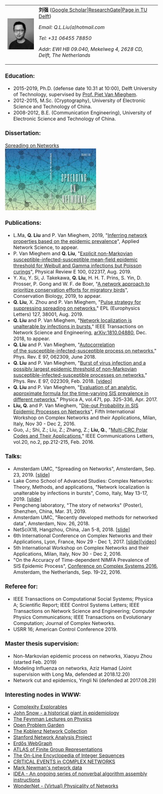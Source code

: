 <font size="3">
<table>
<tr>
<td><img src="img/qiang.jpeg" width="154" /></td>
<td><strong>刘强</strong> (<a href="https://scholar.google.com/citations?user=qNGI9gEAAAAJ" target="_blank" rel="noopener noreferrer">Google Scholar</a>|<a href="https://www.researchgate.net/profile/Qiang_Liu109" target="_blank" rel="noopener noreferrer">ResearchGate</a>|<a href="https://www.nas.ewi.tudelft.nl/index.php/qiang-liu" target="_blank" rel="noopener noreferrer">Page in TU Delft</a>)
<p><em>Email: Q.L.Liu(a)hotmail.com</em></p>
<p><em>Tel: +31 06455 78850</em></p>
<p><em>Addr: EWI HB 09.040, Mekelweg 4, 2628 CD, Delft, The Netherlands</em></p>
</td>
</tr>
</table>
<h3><strong>Education:</strong></h3>
<ul>
<li>2015-2019, Ph.D. (defense date 10.31 at 10:00), Delft University of Technology, supervised by <a href="https://www.nas.ewi.tudelft.nl/people/Piet/" target="_blank" rel="noopener noreferrer">Prof. Piet Van Mieghem</a>.</li>
<li>2012-2015, M.Sc. (Cryptography), University of Electronic Science and Technology of China.</li>
<li>2008-2012, B.E. (Communication Engineering), University of Electronic Science and Technology of China.</li>
</ul>
<!--<h3><strong>Research Interest:</strong></h3>
<p>The secrets of nature.</p>-->
<h3><strong>Dissertation:</strong></h3>
<p><a href="/publications/Dissertation_Qiang_Liu.pdf" target="_blank" rel="noopener noreferrer">Spreading on Networks</a> <br> <img src="img/dissertation_cover.jpg" width="300" />
<p>
<h3><strong>Publications:</strong></h3>
<ul>
<li>L.Ma, <strong>Q. Liu</strong> and P. Van Mieghem, 2019, "<a href="https://www.nas.ewi.tudelft.nl/people/Piet/papers/AppliedNetworkScience2019_Inferring_properties_prevalence.pdf" target="_blank" rel="noopener noreferrer">Inferring network properties based on the epidemic prevalence</a>", Applied Network Science, to appear.</li>
<li>P. Van Mieghem and <strong>Q. Liu</strong>, "<a href="http://homepage.tudelft.nl/7e71w/publication/PhysRevE2019_Non_Markovian_SIS_gamma_weibull_lognormal.pdf" target="_blank" rel="noopener noreferrer">Explicit non-Markovian susceptible-infected-susceptible mean-field epidemic threshold for Weibull and Gamma infections but Poisson curings</a>", Physical Review E 100, 022317, Aug. 2019.</li>
<li>Y. Xu, Y. Si, J. Takekawa, <strong>Q. Liu</strong>, H. H. T. Prins, S. Yin, D. Prosser, P. Gong and W. F. de Boer, "<a href="https://onlinelibrary.wiley.com/doi/pdf/10.1111/cobi.13383" target="_blank" rel="noopener noreferrer">A network approach to prioritize conservation efforts for migratory birds</a>", Conservation Biology, 2019, to appear.</li>
<li><strong>Q. Liu</strong>, X. Zhou and P. Van Mieghem, "<a href="/publications/EPL2019_pulseSIS_strategy.pdf" target="_blank" rel="noopener noreferrer">Pulse strategy for suppressing spreading on networks</a>," EPL (Europhysics Letters) 127, 38001, Aug. 2019.</li>
<li><strong>Q. Liu</strong> and P. Van Mieghem, "<a href="https://arxiv.org/pdf/1810.04880.pdf" target="_blank" rel="noopener noreferrer">Network localization is unalterable by infections in bursts</a>," IEEE Transactions on Network Science and Engineering, <a href="https://arxiv.org/abs/1810.04880" target="_blank" rel="noopener noreferrer">arXiv:1810.04880</a>, Dec. 2018, to appear.</li>
<li><strong>Q. Liu</strong><span style="font-weight: 400;"> and P. Van Mieghem, "<a href="/publications/PhysRevE2018_SIS_autocorrelation.pdf" target="_blank" rel="noopener noreferrer">Autocorrelation of the susceptible-infected-susceptible process on networks</a></span><span style="font-weight: 400;">," Phys. Rev. E 97, 062309, June 2018. </span></li>
<li><strong>Q. Liu</strong> and P. Van Mieghem, "<a href="/publications/PhysRevE2018_largest_non_Markovan_threshold.pdf" target="_blank" rel="noopener noreferrer">Burst of virus infection and a possibly largest epidemic threshold of non-Markovian susceptible-infected-susceptible processes on networks</a>," Phys. Rev. E 97, 022309, Feb. 2018. [<a href="http://audiovideocast.univ-lyon2.fr/avc/courseaccess?id=1781" target="_blank" rel="noopener noreferrer">video</a>]</li>
<li><strong>Q. Liu </strong>and P. Van Mieghem, "<a href="/publications/PhysicaA2017_tanh_comparison.pdf" target="_blank" rel="noopener noreferrer">Evaluation of an analytic, approximate formula for the time-varying SIS prevalence in different networks</a>," Physica A, vol.471, pp. 325-336, Apr. 2017.</li>
<li><b>Liu, Q. </b>and P. Van Mieghem, "<a href="/publications/Workshop_Complex_Networks2016_Die-out_probability.pdf" target="_blank" rel="noopener noreferrer">Die-out Probability in SIS Epidemic Processes on Networks</a>", Fifth International Workshop on Complex Networks and their Applications, Milan, Italy, Nov 30 - Dec 2, 2016.</li>
<li>Guo, J.; Shi, Z.; Liu, Z.; Zhang, Z.; <strong>Liu, Q.</strong>, "<a href="http://homepage.tudelft.nl/7e71w/publication/2016-IEEE%20Comm.%20Lett.-Multi-CRC%20Polar%20Codes%20and%20Their%20Applications.pdf" target="_blank" rel="noopener noreferrer">Multi-CRC Polar Codes and Their Applications</a>," IEEE Communications Letters, vol.20, no.2, pp.212-215, Feb. 2016.</li>
</ul>
<h3><strong>Talks:</strong></h3>
<ul>
<li>Amsterdam UMC, "Spreading on Networks", Amsterdam, Sep. 23, 2019. [<a href="/talks/VUMC_spreading_on_networks.pdf" target="_blank" rel="noopener noreferrer">slide</a>]
<li>Lake Como School of Advanced Studies: Complex Networks: Theory, Methods, and applications, "Network localization is unalterable by infections in bursts", Como, Italy, May 13-17, 2019. [<a href="/talks/NTME.pdf" target="_blank" rel="noopener noreferrer">slide</a>]</li>
<li>Pengcheng laboratory, "The story of networks" (Poster), Shenzhen, China, Mar. 31, 2019.</li>
<li>Amsterdam UMC, "Recently developed methods for networked data", Amsterdam, Nov. 26, 2018.</li>
<li>NetSciX18, Hangzhou, China, Jan 5-8, 2018. [<a title="Synchronized SIS process and a possibly largest non-Markovian threshold" href="/talks/NetSciX18Hangzhou.pdf" target="_blank" rel="noopener noreferrer">slide</a>]</li>
<li>6th International Conference on Complex Networks and their Applications, Lyon, France, Nov 29 - Dec 1, 2017. [<a title="Synchronized SIS process and a possibly largest non-Markovian threshold" href="/talks/complexnetworks17Lyon.pdf" target="_blank" rel="noopener noreferrer">slide</a>][<a href="http://audiovideocast.univ-lyon2.fr/avc/courseaccess?id=1781" target="_blank" rel="noopener noreferrer">video</a>]</li>
<li>5th International Workshop on Complex Networks and their Applications, Milan, Italy, Nov 30 - Dec 2, 2016.</li>
<li>"On the Accuracy of Time-dependent NIMFA Prevalence of SIS Epidemic Process", <a href="http://www.ccs2016.org" target="_blank" rel="noopener noreferrer">Conference on Complex Systems 2016</a>, Amsterdam, the Netherlands, Sep. 19-22, 2016.</li>
</ul>
<h3><strong>Referee for:</strong></h3>
<ul>
<li>IEEE Transactions on Computational Social Systems; Physica A; Scientific Report; IEEE Control Systems Letters; IEEE Transactions on Network Science and Engineering; Computer Physics Communications; IEEE Transactions on Evolutionary Computation; Journal of Complex Networks. </li>
<li>USRR 16; American Control Conference 2019.</li>
</ul>
<h3><strong>Master thesis supervision:</strong></h3>
<ul>
<li>Non-Markovian epidemic process on networks, Xiaoyu Zhou (started Feb. 2019)</li>
<li>Modeling Influenza on networks, Aziz Hamad (Joint supervision with Long Ma, defended at 2018.12.20)</li>
<li>Network cut and epidemics, Yingli Ni (defended at 2017.08.29)</li>
</ul>
<h3><strong>Interesting nodes in WWW:</strong></h3>
<ul>
<li><a href="http://www.complexity-explorables.org/" target="_blank" rel="noopener noreferrer">Complexity Explorables</a></li>
<li><a href="http://www.ph.ucla.edu/epi/snow.html" target="_blank" rel="noopener noreferrer">John Snow - a historical giant in epidemiology</a></li>
<li><a href="http://www.feynmanlectures.caltech.edu/" target="_blank" rel="noopener noreferrer">The Feynman Lectures on Physics</a></li>
<li><a href="http://www.openproblemgarden.org/" target="_blank" rel="noopener noreferrer">Open Problem Garden</a></li>
<li><a href="http://konect.uni-koblenz.de/" target="_blank" rel="noopener noreferrer">The Koblenz Network Collection</a></li>
<li><a href="http://snap.stanford.edu/" target="_blank" rel="noopener noreferrer">Stanford Network Analysis Project</a></li>
<li><a href="http://web-graph.org/" target="_blank" rel="noopener noreferrer">Erdős WebGraph</a></li>
<li><a href="http://brauer.maths.qmul.ac.uk/Atlas/v3/" target="_blank" rel="noopener noreferrer">ATLAS of Finite Group Representations</a></li>
<li><a href="http://oeis.org/?language=english" target="_blank" rel="noopener noreferrer">The On-Line Encyclopedia of Integer Sequences</a></li>
<li><a href="http://www.if.pw.edu.pl/~agatka/catalogue/main.html" target="_blank" rel="noopener noreferrer">CRITICAL EVENTS in COMPLEX NETWORKS</a></li>
<li><a href="http://www-personal.umich.edu/~mejn/netdata/" target="_blank" rel="noopener noreferrer">Mark Newman's network data</a></li>
<li><a href="https://idea-instructions.com/" target="_blank" rel="noopener noreferrer">IDEA - An ongoing series of nonverbal algorithm assembly instructions</a></li>
<li><a href="http://netwonder.net/" target="_blank" rel="noopener noreferrer">WonderNet - (Virtual) Physicality of Networks</a></li>
</ul>
